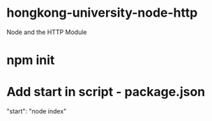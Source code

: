 # hongkong-university-node-http
Node and the HTTP Module

# npm init

# Add start in script - package.json
"start": "node index"